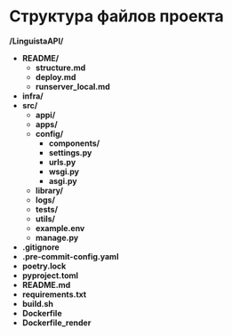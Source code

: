 # Структура файлов проекта

**/LinguistaAPI/**  <!--- Директория с исходным кодом бэкенда --->
  - **README/** <!--- Директория с файлами описания проекта --->
    - **structure.md** <!--- Описание структуры файлов репозитория --->
    - **deploy.md** <!--- Инструкция по развёртыванию проекта на reg.ru --->
    - **runserver_local.md** <!--- Инструкция по локальному развёртыванию проекта --->
  - **infra/** <!--- Deploy stuff --->
  - **src/** <!--- Директория с исходным кодом бэкенда --->
      - **appi/** <!--- Директория с api --->
      - **apps/** <!--- Директория с приложениями --->
      - **config/** <!--- Конфигурация проекта --->
        - **components/** <!--- Модули настроек Django --->
        - **settings.py** <!--- Настройки Django --->
        - **urls.py** <!--- Маршрутизация URL --->
        - **wsgi.py** <!--- Точка входа для WSGI-сервера --->
        - **asgi.py** <!--- Точка входа для ASGI-сервера --->
      - **library/** <!--- Код для работы с другими API, системами и т.д. --->
      - **logs/** <!--- Директория с логами --->
      - **tests/** <!--- Директория с тестами --->
      - **utils/** <!--- Вспомогательный код --->
    - **example.env** <!--- Пример заполнения файла окружения .env --->
    - **manage.py** <!--- Управляющий скрипт Django --->
  - **.gitignore** <!--- Перечень файлов и директорий, не входящих в репозиторий --->
  - **.pre-commit-config.yaml** <!--- Конфигурация хуков прекоммита --->
  - **poetry.lock** <!--- Технический файл poetry --->
  - **pyproject.toml** <!--- Перечень зависимостей poetry --->
  - **README.md** <!--- Файл-навигатор, описание проекта --->
  - **requirements.txt** <!--- Перечень зависимостей txt --->
  - **build.sh** <!--- Bash-скрипт билда --->
  - **Dockerfile** <!--- Docker-скрипт билда --->
  - **Dockerfile_render** <!--- Docker-скрипт билда для render --->
